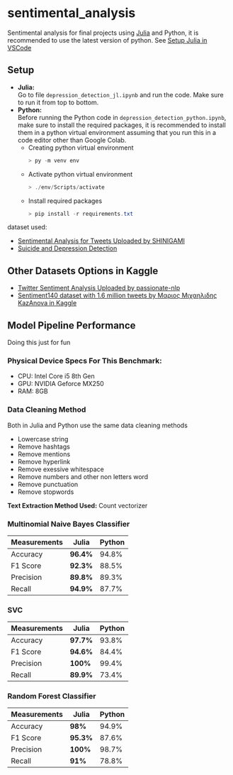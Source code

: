 # sentimental_analysis
Sentimental analysis for final projects using [Julia](https://julialang.org) and Python, it is recommended to use the latest version of python. See [Setup Julia in VSCode](https://code.visualstudio.com/docs/languages/julia)

## Setup
- **Julia:**  
    Go to file `depression_detection_jl.ipynb` and run the code. Make sure to run it from top to bottom.
- **Python:**  
    Before running the Python code in `depression_detection_python.ipynb`, make sure to install the required packages, it is 
    recommended to install them in a python virtual environment assuming that you run this in a code editor other than Google Colab.  
    - Creating python virtual environment 
        ```powershell
        > py -m venv env
        ```
    - Activate python virtual environment
        ```powershell
        > ./env/Scripts/activate
        ```
    - Install required packages
        ```powershell
        > pip install -r requirements.txt
        ```
dataset used: 
- [Sentimental Analysis for Tweets Uploaded by SHINIGAMI](https://www.kaggle.com/datasets/gargmanas/sentimental-analysis-for-tweets)
- [Suicide and Depression Detection](https://www.kaggle.com/datasets/nikhileswarkomati/suicide-watch)


## Other Datasets Options in Kaggle
- [Twitter Sentiment Analysis Uploaded by passionate-nlp](https://www.kaggle.com/datasets/jp797498e/twitter-entity-sentiment-analysis)
- [Sentiment140 dataset with 1.6 million tweets by Μαριος Μιχαηλιδης KazAnova in Kaggle](https://www.kaggle.com/datasets/kazanova/sentiment140/code?datasetId=2477&searchQuery=SVM)

## Model Pipeline Performance
Doing this just for fun
### **Physical Device Specs For This Benchmark:**
- CPU: Intel Core i5 8th Gen
- GPU: NVIDIA Geforce MX250
- RAM: 8GB

### **Data Cleaning Method**
Both in Julia and Python use the same data cleaning methods
- Lowercase string
- Remove hashtags
- Remove mentions
- Remove hyperlink
- Remove exessive whitespace
- Remove numbers and other non letters word
- Remove punctuation
- Remove stopwords

**Text Extraction Method Used:** Count vectorizer

### **Multinomial Naive Bayes Classifier**
| Measurements | Julia | Python |
|--------------|-------|--------|
| Accuracy | **96.4%** | 94.8% |
| F1 Score | **92.3%** | 88.5% |
| Precision | **89.8%** | 89.3% |
| Recall | **94.9%** | 87.7% |

### **SVC**
| Measurements | Julia | Python |
|--------------|-------|--------|
| Accuracy | **97.7%** | 93.8% |
| F1 Score | **94.6%** | 84.4% |
| Precision | **100%** | 99.4% |
| Recall | **89.9%** | 73.4% |

### **Random Forest Classifier**
| Measurements | Julia | Python |
|--------------|-------|--------|
| Accuracy | **98%** | 94.9% |
| F1 Score | **95.3%** | 87.6% |
| Precision | **100%** | 98.7% |
| Recall | **91%** | 78.8% |
